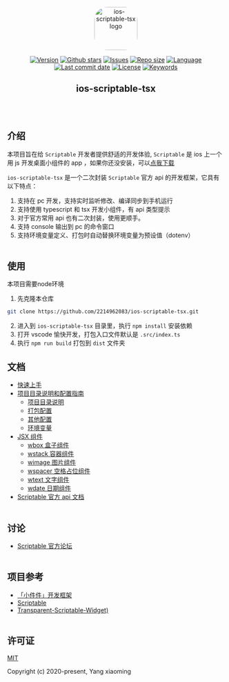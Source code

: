 <p align="center"><a href="https://github.com/2214962083/ios-scriptable-tsx" target="_blank" rel="noopener noreferrer"><img width="100" src="https://scriptable.app/assets/appicon.png" alt="ios-scriptable-tsx logo" style="border-radius: 30px;"></a></p>

<p align="center">
  <!-- package.json 版本 -->
  <a href="https://github.com/2214962083/ios-scriptable-tsx"><img src="https://img.shields.io/github/package-json/v/2214962083/ios-scriptable-tsx" alt="Version"></a>
  <!-- star数量 -->
  <a href="https://github.com/2214962083/ios-scriptable-tsx"><img src="https://img.shields.io/github/stars/2214962083/ios-scriptable-tsx" alt="Github stars"></a>
  <!-- issues -->
  <a href="https://github.com/2214962083/ios-scriptable-tsx/issues"><img src="https://img.shields.io/github/issues/2214962083/ios-scriptable-tsx" alt="Issues"></a>
  <!-- 仓库大小 -->
  <a href="https://github.com/2214962083/ios-scriptable-tsx"><img src="https://img.shields.io/github/repo-size/2214962083/ios-scriptable-tsx" alt="Repo size"></a>
  <!-- 语言 -->
  <a href="https://github.com/2214962083/ios-scriptable-tsx"><img src="https://img.shields.io/github/languages/top/2214962083/ios-scriptable-tsx" alt="Language"></a>
  <!-- 最后一次提交时间 -->
  <a href="https://github.com/2214962083/ios-scriptable-tsx"><img src="https://img.shields.io/github/last-commit/2214962083/ios-scriptable-tsx" alt="Last commit date"></a>
  <!-- 证书 -->
  <a href="https://github.com/2214962083/ios-scriptable-tsx/blob/dev/LICENSE"><img src="https://img.shields.io/github/license/2214962083/ios-scriptable-tsx" alt="License"></a>
  <!-- package.json 关键词 -->
  <a href="https://github.com/2214962083/ios-scriptable-tsx"><img src="https://img.shields.io/github/package-json/keywords/2214962083/ios-scriptable-tsx" alt="Keywords"></a>
</p>
<h2 align="center">ios-scriptable-tsx</h2>

<br/><br/>

## 介绍

本项目旨在给 `Scriptable` 开发者提供舒适的开发体验,  `Scriptable` 是 ios 上一个用 js 开发桌面小组件的 app ，如果你还没安装，可以[点我下载](https://apps.apple.com/us/app/scriptable/id1405459188)

`ios-scriptable-tsx` 是一个二次封装 `Scriptable` 官方 api 的开发框架，它具有以下特点：

1. 支持在 pc 开发，支持实时监听修改、编译同步到手机运行
2. 支持使用 typescript 和 tsx 开发小组件，有 api 类型提示
3. 对于官方常用 api 也有二次封装，使用更顺手。
4. 支持 console 输出到 pc 的命令窗口
5. 支持环境变量定义、打包时自动替换环境变量为预设值（dotenv）<br/><br/>

## 使用

本项目需要node环境

1. 先克隆本仓库

```bash
git clone https://github.com/2214962083/ios-scriptable-tsx.git
```

2. 进入到 `ios-scriptable-tsx` 目录里，执行 `npm install` 安装依赖
3. 打开 vscode 愉快开发，打包入口文件默认是 `.src/index.ts`
4. 执行 `npm run build` 打包到 `dist` 文件夹

## 文档
- [快速上手](./docs/quick-start.md)
- [项目目录说明和配置指南](./docs/config.md#config-introduction)
  - [项目目录说明](./docs/config.md#project-dir-introduction)
  - [打包配置](./docs/config.md#scriptable-config)
  - [其他配置](./docs/config.md#others-config)
  - [环境变量](./docs/config.md#env-config)
- [JSX 组件](./docs/widget-element.md#jsx-element)
  - [wbox 盒子组件](./docs/widget-element.md#wbox)
  - [wstack 容器组件](./docs/widget-element.md#wstack)
  - [wimage 图片组件](./docs/widget-element.md#wimage)
  - [wspacer 空格占位组件](./docs/widget-element.md#wbox)
  - [wtext 文字组件](./docs/widget-element.md#wbox)
  - [wdate 日期组件](./docs/widget-element.md#wbox)
- [Scriptable 官方 api 文档](https://docs.scriptable.app/)<br/><br/>

## 讨论

- [Scriptable 官方论坛](https://talk.automators.fm/c/scriptable/13)<br/><br/>

## 项目参考

- [「小件件」开发框架](https://github.com/im3x/Scriptables)
- [Scriptable](https://github.com/dompling/Scriptable)
- [Transparent-Scriptable-Widget)](https://github.com/mzeryck/Transparent-Scriptable-Widget)<br/><br/>

## 许可证

[MIT](https://opensource.org/licenses/MIT)

Copyright (c) 2020-present, Yang xiaoming
